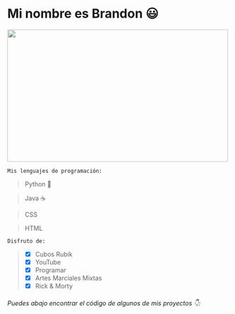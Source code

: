 # Mi nombre es Brandon 😃
<img src="https://cdn.dribbble.com/users/603800/screenshots/4569474/dribbble-code.gif" width="500" height="300">

```
Mis lenguajes de programación:
```
> Python 🐍

> Java ☕

> CSS

> HTML


```
Disfruto de:
```

>- [x] Cubos Rubik
>- [x] YouTube
>- [x] Programar
>- [x] Artes Marciales Mixtas
>- [x] Rick & Morty


###### Puedes abajo encontrar el código de algunos de mis proyectos 👇:

<!--
**IBrandonI/IBrandonI** is a ✨ _special_ ✨ repository because its `README.md` (this file) appears on your GitHub profile.

Here are some ideas to get you started:

- 🔭 I’m currently working on ...
- 🌱 I’m currently learning ...
- 👯 I’m looking to collaborate on ...
- 🤔 I’m looking for help with ...
- 💬 Ask me about ...
- 📫 How to reach me: ...
- 😄 Pronouns: ...
- ⚡ Fun fact: ...
-->
